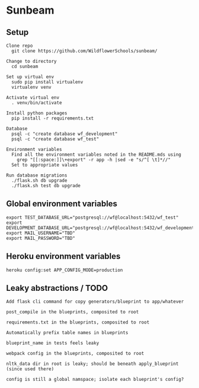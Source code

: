 # Sunbeam

## Setup

    Clone repo
      git clone https://github.com/WildflowerSchools/sunbeam/

    Change to directory
      cd sunbeam

    Set up virtual env
      sudo pip install virtualenv
      virtualenv venv

    Activate virtual env
      . venv/bin/activate

    Install python packages
      pip install -r requirements.txt

    Database
      psql -c "create database wf_development"
      psql -c "create database wf_test"

    Environment variables
      Find all the environment variables noted in the README.mds using
        grep "[[:space:]]\+export" -r app -h |sed -e "s/^[ \t]*//"
      Set to appropriate values

    Run database migrations
      ./flask.sh db upgrade
      ./flask.sh test db upgrade


## Global environment variables

    export TEST_DATABASE_URL="postgresql://wf@localhost:5432/wf_test"
    export DEVELOPMENT_DATABASE_URL="postgresql://wf@localhost:5432/wf_development"
    export MAIL_USERNAME="TBD"
    export MAIL_PASSWORD="TBD"

## Heroku environment variables

    heroku config:set APP_CONFIG_MODE=production

## Leaky abstractions / TODO

    Add flask cli command for copy generators/blueprint to app/whatever

    post_compile in the blueprints, composited to root

    requirements.txt in the blueprints, composited to root

    Automatically prefix table names in blueprints

    blueprint_name in tests feels leaky

    webpack config in the blueprints, composited to root

    nltk_data dir in root is leaky; should be beneath apply_blueprint (since used there)

    config is still a global namspace; isolate each blueprint's config?
